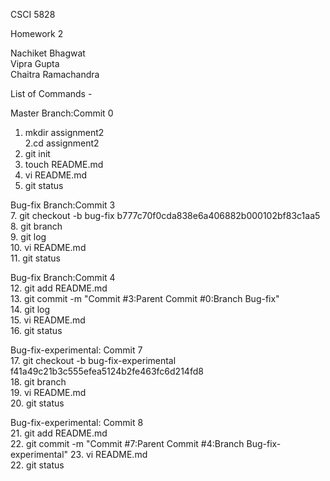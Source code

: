 CSCI 5828 <br/>

Homework 2 <br/>

Nachiket Bhagwat<br/>
Vipra Gupta<br/>
Chaitra Ramachandra<br/>

List of Commands - <br/>

Master Branch:Commit 0<br/>
1. mkdir assignment2 <br/>
2.cd assignment2 <br/>
3. git init <br/>
4. touch README.md</br>
5. vi README.md</br>
6. git status</br>

Bug-fix Branch:Commit 3<br/>
7. git checkout -b bug-fix b777c70f0cda838e6a406882b000102bf83c1aa5<br/>
8. git branch<br/>
9. git log<br/>
10. vi README.md<br/>
11. git status<br/>

Bug-fix Branch:Commit 4<br/>
12. git add README.md<br/>
13. git commit -m "Commit #3:Parent Commit #0:Branch Bug-fix"<br/>
14. git log<br/>
15. vi README.md<br/>
16. git status<br/>

Bug-fix-experimental: Commit 7<br/>
17. git checkout -b bug-fix-experimental f41a49c21b3c555efea5124b2fe463fc6d214fd8<br/>
18. git branch<br/>
19. vi README.md<br/>
20. git status<br/>

Bug-fix-experimental: Commit 8<br/>
21. git add README.md<br/>
22. git commit -m "Commit #7:Parent Commit #4:Branch Bug-fix-experimental"
23. vi README.md<br/>
22. git status<br/>